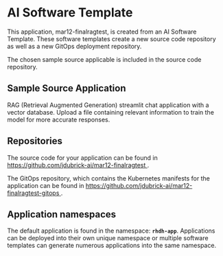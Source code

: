 # AI Software Template

This application, mar12-finalragtest, is created from an AI Software Template. These software templates create a new source code repository as well as a new GitOps deployment repository.

The chosen sample source applicable is included in the source code repository.

## Sample Source Application

RAG (Retrieval Augmented Generation) streamlit chat application with a vector database. Upload a file containing relevant information to train the model for more accurate responses.

## Repositories

The source code for your application can be found in [https://github.com/jdubrick-ai/mar12-finalragtest ](https://github.com/jdubrick-ai/mar12-finalragtest ).
 
The GitOps repository, which contains the Kubernetes manifests for the application can be found in 
[https://github.com/jdubrick-ai/mar12-finalragtest-gitops ](https://github.com/jdubrick-ai/mar12-finalragtest-gitops ). 

## Application namespaces 

The default application is found in the namespace: **`rhdh-app`**. Applications can be deployed into their own unique namespace or multiple software templates can generate numerous applications into the same namespace.